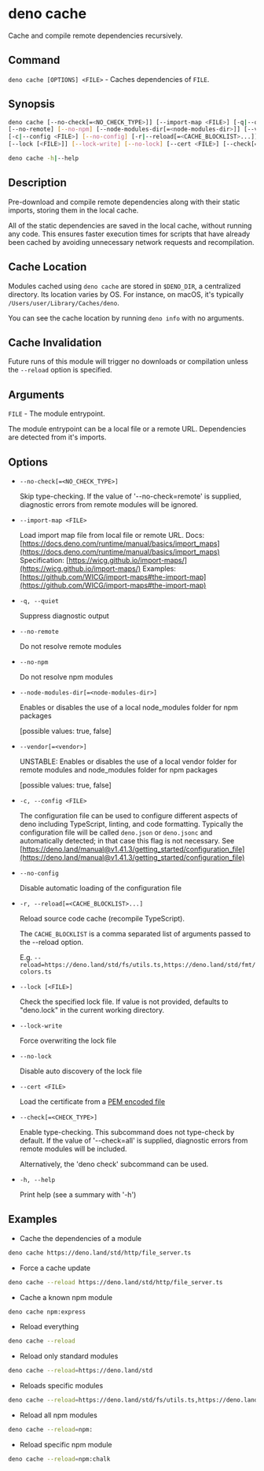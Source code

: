 # deno cache

Cache and compile remote dependencies recursively.

## Command

`deno cache [OPTIONS] <FILE>` - Caches dependencies of `FILE`.

## Synopsis

```bash
deno cache [--no-check[=<NO_CHECK_TYPE>]] [--import-map <FILE>] [-q|--quiet] 
[--no-remote] [--no-npm] [--node-modules-dir[=<node-modules-dir>]] [--vendor[=<vendor>]]
[-c|--config <FILE>] [--no-config] [-r|--reload[=<CACHE_BLOCKLIST>...]]
[--lock [<FILE>]] [--lock-write] [--no-lock] [--cert <FILE>] [--check[=<CHECK_TYPE>]] <FILE>

deno cache -h|--help
```

## Description

Pre-download and compile remote dependencies along with their static imports, storing them in the local cache.

All of the static dependencies are saved in the local cache, without running any code.
This ensures faster execution times for scripts that have already been cached by avoiding unnecessary network requests and recompilation.

## Cache Location

Modules cached using `deno cache` are stored in `$DENO_DIR`, a centralized directory.
Its location varies by OS. For instance, on macOS, it's typically `/Users/user/Library/Caches/deno`.

You can see the cache location by running `deno info` with no arguments.

## Cache Invalidation

Future runs of this module will trigger no downloads or compilation unless the `--reload` option is specified.

## Arguments

`FILE` - The module entrypoint.

The module entrypoint can be a local file or a remote URL. Dependencies are detected from it's imports.

## Options

- `--no-check[=<NO_CHECK_TYPE>]`

  Skip type-checking. If the value of '--no-check=remote' is supplied,
  diagnostic errors from remote modules will be ignored.

- `--import-map <FILE>`

  Load import map file from local file or remote URL.
  Docs: [https://docs.deno.com/runtime/manual/basics/import_maps](https://docs.deno.com/runtime/manual/basics/import_maps)
  Specification: [https://wicg.github.io/import-maps/](https://wicg.github.io/import-maps/)
  Examples: [https://github.com/WICG/import-maps#the-import-map](https://github.com/WICG/import-maps#the-import-map)

- `-q, --quiet`

  Suppress diagnostic output

- `--no-remote`

  Do not resolve remote modules

- `--no-npm`

  Do not resolve npm modules

- `--node-modules-dir[=<node-modules-dir>]`

  Enables or disables the use of a local node_modules folder for npm packages

  [possible values: true, false]

- `--vendor[=<vendor>]`

  UNSTABLE: Enables or disables the use of a local vendor folder for remote modules and node_modules folder for npm packages

  [possible values: true, false]

- `-c, --config <FILE>`

  The configuration file can be used to configure different aspects of deno including TypeScript, linting, and code formatting. Typically the configuration file will be called `deno.json` or `deno.jsonc` and automatically detected; in that case this flag is not necessary. See [https://deno.land/manual@v1.41.3/getting_started/configuration_file](https://deno.land/manual@v1.41.3/getting_started/configuration_file)

- `--no-config`

  Disable automatic loading of the configuration file

- `-r, --reload[=<CACHE_BLOCKLIST>...]`

  Reload source code cache (recompile TypeScript).

  The `CACHE_BLOCKLIST` is a comma separated list of arguments passed to the --reload option.

  E.g. `--reload=https://deno.land/std/fs/utils.ts,https://deno.land/std/fmt/colors.ts`

- `--lock [<FILE>]`

  Check the specified lock file. If value is not provided, defaults to "deno.lock" in the current working directory.

- `--lock-write`

  Force overwriting the lock file

- `--no-lock`

  Disable auto discovery of the lock file

- `--cert <FILE>`
  
  Load the certificate from a [PEM encoded file](https://en.wikipedia.org/wiki/Privacy-Enhanced_Mail)

- `--check[=<CHECK_TYPE>]`

  Enable type-checking. This subcommand does not type-check by default. If the value of '--check=all' is supplied, diagnostic errors from remote modules will be included.

  Alternatively, the 'deno check' subcommand can be used.

- `-h, --help`

  Print help (see a summary with '-h')

## Examples

- Cache the dependencies of a module

```bash
deno cache https://deno.land/std/http/file_server.ts
```

- Force a cache update

```bash
deno cache --reload https://deno.land/std/http/file_server.ts
```

- Cache a known npm module

```bash
deno cache npm:express
```

- Reload everything

```bash
deno cache --reload
```

- Reload only standard modules

```bash
deno cache --reload=https://deno.land/std
```

- Reloads specific modules

```bash
deno cache --reload=https://deno.land/std/fs/utils.ts,https://deno.land/std/fmt/colors.ts
```

- Reload all npm modules

```bash
deno cache --reload=npm:
```

- Reload specific npm module

```bash
deno cache --reload=npm:chalk
```
